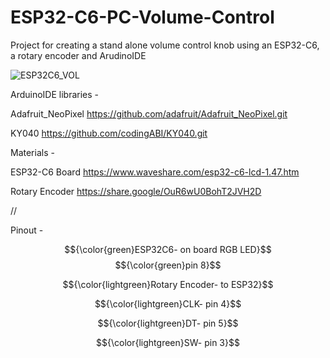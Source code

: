 # ESP32-C6-PC-Volume-Control
Project for creating a stand alone volume control knob using an ESP32-C6, a rotary encoder and ArudinoIDE


![ESP32C6_VOL](https://github.com/user-attachments/assets/578145a5-d9d1-416e-8d21-a94f19c32f68)




ArduinoIDE libraries - 

Adafruit_NeoPixel  https://github.com/adafruit/Adafruit_NeoPixel.git

KY040  https://github.com/codingABI/KY040.git

Materials - 

ESP32-C6 Board   https://www.waveshare.com/esp32-c6-lcd-1.47.htm

Rotary Encoder   https://share.google/OuR6wU0BohT2JVH2D


//

Pinout - 

$${\color{green}ESP32C6- on board RGB LED}$$
$${\color{green}pin 8}$$

$${\color{lightgreen}Rotary Encoder- to ESP32}$$
  
$${\color{lightgreen}CLK- pin 4}$$

$${\color{lightgreen}DT- pin 5}$$

$${\color{lightgreen}SW- pin 3}$$
